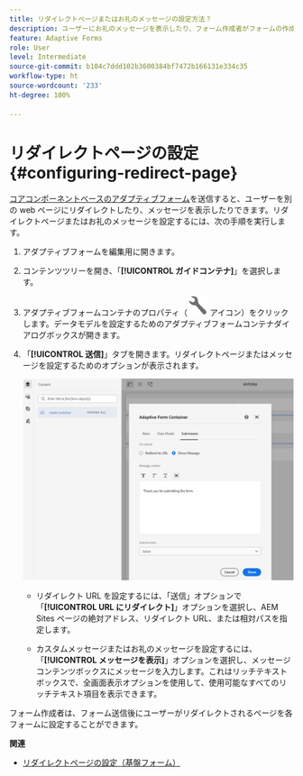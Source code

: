```yaml
---
title: リダイレクトページまたはお礼のメッセージの設定方法？
description: ユーザーにお礼のメッセージを表示したり、フォーム作成者がフォームの作成時に設定できる web ページにリダイレクトしたりする方法について説明します。
feature: Adaptive Forms
role: User
level: Intermediate
source-git-commit: b104c7ddd102b3600384bf7472b166131e334c35
workflow-type: ht
source-wordcount: '233'
ht-degree: 100%

---
```



# リダイレクトページの設定 {#configuring-redirect-page}

[コアコンポーネントベースのアダプティブフォーム](creating-adaptive-form-core-components.md)を送信すると、ユーザーを別の web ページにリダイレクトしたり、メッセージを表示したりできます。リダイレクトページまたはお礼のメッセージを設定するには、次の手順を実行します。

1. アダプティブフォームを編集用に開きます。
1. コンテンツツリーを開き、「**[!UICONTROL ガイドコンテナ]**」を選択します。
1. アダプティブフォームコンテナのプロパティ（![アダプティブフォームコンテナのプロパティ](/help/forms/assets/configure-icon.svg) アイコン）をクリックします。データモデルを設定するためのアダプティブフォームコンテナダイアログボックスが開きます。
1. 「**[!UICONTROL 送信]**」タブを開きます。リダイレクトページまたはメッセージを設定するためのオプションが表示されます。

   ![リダイレクトページまたはメッセージを設定するためのガイドコンテナの送信ダイアログ](/help/forms/assets/adaptive-forms-core-components-redirect-page-or-thank-you-message.png)

   * リダイレクト URL を設定するには、「送信」オプションで「**[!UICONTROL URL にリダイレクト]**」オプションを選択し、AEM Sites ページの絶対アドレス、リダイレクト URL、または相対パスを指定します。

   * カスタムメッセージまたはお礼のメッセージを設定するには、「**[!UICONTROL メッセージを表示]**」オプションを選択し、メッセージコンテンツボックスにメッセージを入力します。これはリッチテキストボックスで、全画面表示オプションを使用して、使用可能なすべてのリッチテキスト項目を表示できます。

フォーム作成者は、フォーム送信後にユーザーがリダイレクトされるページを各フォームに設定することができます。

**関連**

* [リダイレクトページの設定（基盤フォーム）](configuring-redirect-page.md)
